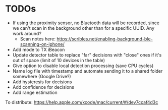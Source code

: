 # TODOs

- If using the proximity sensor, no Bluetooth data will be recorded, since we can't scan in the background other than for a specific UUID. Any work around?
	- Scan notes here: https://scribles.net/enabling-background-ble-scanning-on-iphone/
- Add mode to TX iBeacon
- Update detector table to replace "far" decisions with "close" ones if it's out of space (limit of 10 devices in the table)
- Give option to disable local detection processing (save CPU cycles)
- Name log file with timestamp and automate sending it to a shared folder somewhere (Google Drive?)
- Add hysteresis for decisions
- Add confidence for decisions
- Add range estimation

To distribute: https://help.apple.com/xcode/mac/current/#/dev7ccaf4d3c
